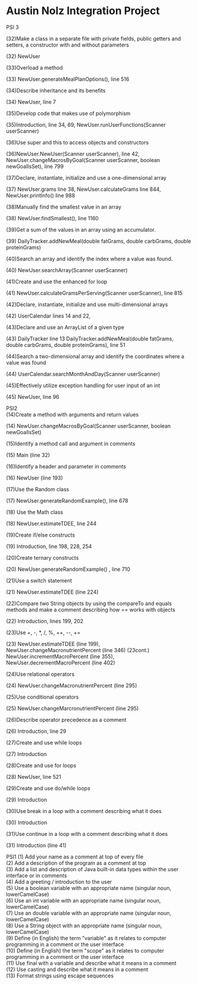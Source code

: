 # Austin Nolz Integration Project

PSI 3
   
   (32)Make a class in a separate file with private fields, public getters and setters, a constructor with and without parameters
   
   (32) NewUser
   
   (33)Overload a method 
     
   (33) NewUser.generateMealPlanOptions(), line 516
    
   (34)Describe inheritance and its benefits 
   
   (34) NewUser, line 7
    
   (35)Develop code that makes use of polymorphism
   
   (35)Introduction, line 34, 69, NewUser.runUserFunctions(Scanner userScanner)
    
   (36)Use super and this to access objects and constructors
   
   (36)NewUser.NewUser(Scanner userScanner), line 42,
       NewUser.changeMacrosByGoal(Scanner userScanner, boolean newGoalIsSet), line 799
   
   (37)Declare, instantiate, initialize and use a one-dimensional array
   
   (37) NewUser.grams line 38, NewUser.calculateGrams line 844, NewUser.printInfo() line 988
   
   (38)Manually find the smallest value in an array
 
   (38) NewUser.findSmallest(), line 1160
   
   (39)Get a sum of the values in an array using an accumulator.
   
   (39) DailyTracker.addNewMeal(double fatGrams, double carbGrams, double proteinGrams)
    
   (40)Search an array and identify the index where a value was found.
   
   (40) NewUser.searchArray(Scanner userScanner)
    
   (41)Create and use the enhanced for loop
   
   (41) NewUser.calculateGramsPerServing(Scanner userScanner), line 815
    
   (42)Declare, instantiate, initialize and use multi-dimensional arrays
   
   (42) UserCalendar lines 14 and 22,  
    
   (43)Declare and use an ArrayList of a given type
     
   (43) DailyTracker line 13
        DailyTracker.addNewMeal(double fatGrams, double carbGrams, double proteinGrams), line 51
    
   (44)Search a two-dimensional array and identify the coordinates where a value was found
 
   (44) UserCalendar.searchMonthAndDay(Scanner userScanner)
    
   (45)Effectively utilize exception handling for user input of an int
   
   (45) NewUser, line 96


PSI2   
   (14)Create a method with arguments and return values 
   
   (14) NewUser.changeMacrosByGoal(Scanner userScanner, boolean newGoalIsSet)
   
   (15)Identify a method call and argument in comments 
   
   (15) Main (line 32)
    
   (16)Identify a header and parameter in comments 
   
   (16) NewUser (line 193)
    
   (17)Use the Random class 
   
   (17) NewUser.generateRandomExample(), line 678
    
   (18) Use the Math class 
   
   (18) NewUser.estimateTDEE, line 244
    
   (19)Create if/else constructs 
   
   (19) Introduction, line 198, 228, 254
    
   (20)Create ternary constructs 
   
   (20) NewUser.generateRandomExample() , line 710
   
   (21)Use a switch statement 
   
   (21) NewUser.estimateTDEE (line 224)
    
   (22)Compare two String objects by using the compareTo and equals methods and make a comment describing how == works with objects 
   
   (22) Introduction, lines 199, 202
    
   (23)Use +, -, *, /, %, ++, --, += 
   
   (23) NewUser.estimateTDEE (line 199), NewUser.changeMacronutrientPercent (line 346) 
   (23cont.) NewUser.incrementMacroPercent (line 355), NewUser.decrementMacroPercent (line 402)
    
   (24)Use relational operators 
   
   (24) NewUser.changeMacronutrientPercent (line 295)
    
   (25)Use conditional operators 
   
   (25) NewUser.changeMarcronutrientPercent (line 295)
    
   (26)Describe operator precedence as a comment 
   
   (26) Introduction, line 29
    
   (27)Create and use while loops 
   
   (27) Introduction
    
   (28)Create and use for loops 
   
   (28) NewUser, line 521
    
   (29)Create and use do/while loops 
   
   (29) Introduction
    
   (30)Use break in a loop with a comment describing what it does 
   
   (30) Introduction
    
   (31)Use continue in a loop with a comment describing what it does 
   
   (31) Introduction (line 41)

PSI1
   (1) Add your name as a comment at top of every file\
   (2) Add a description of the program as a comment at top\
   (3) Add a list and description of Java built-in data types within the user interface or in comments\
   (4) Add a greeting / introduction to the user\
   (5) Use a boolean variable with an appropriate name  (singular noun, lowerCamelCase)\
   (6) Use an int variable with an appropriate name (singular noun, lowerCamelCase)\
   (7) Use an double variable with an appropriate name (singular noun, lowerCamelCase)\
   (8) Use a String object with an appropriate name (singular noun, lowerCamelCase)\
   (9) Define (in English) the term "variable" as it relates to computer programming in a comment or the user interface\
   (10) Define (in English) the term "scope" as it relates to computer programming in a comment or the user interface\
   (11) Use final with a variable and describe what it means in a comment\
   (12) Use casting and describe what it means in a comment\
   (13) Format strings using escape sequences
